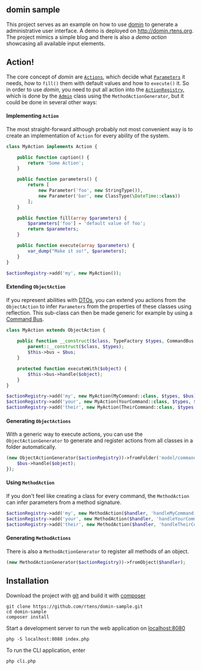 ## domin sample ##

This project serves as an example on how to use [domin] to generate a administrative user interface. A demo is deployed on http://domin.rtens.org. The project mimics a simple blog and there is also a *demo action* showcasing all available input elements.

[domin]: https://github.com/rtens/domin


## Action! ##

The core concept of *domin* are [`Actions`], which decide what [`Parameters`] it needs, how to `fill()` them with default values and how to `execute()` it. So in order to use *domin*, you need to put all action into the [`ActionRegistry`], which is done by the [`Admin`] class using the `MethodActionGenerator`, but it could be done in several other ways:

[`Actions`]: https://github.com/rtens/domin/blob/master/src/Action.php
[`Parameters`]: https://github.com/rtens/domin/blob/master/src/Parameter.php
[`ActionRegistry`]: https://github.com/rtens/domin/blob/master/src/ActionRegistry.php
[`Admin`]: https://github.com/rtens/domin-sample/blob/master/src/admin/Admin.php

#### Implementing `Action` ####

The most straight-forward although probably not most convenient way is to create an implementation of `Action` for every ability of the system.

```php
class MyAction implements Action {

    public function caption() {
        return 'Some Action';
    }

    public function parameters() {
        return [
            new Parameter('foo', new StringType()),
            new Parameter('bar', new ClassType(\DateTime::class))
        ];
    }

    public function fill(array $parameters) {
        $parameters['foo'] = 'default value of foo';
        return $parameters;
    }

    public function execute(array $parameters) {
        var_dump("Make it so!", $parameters);
    }
}

$actionRegistry->add('my', new MyAction());
```

#### Extending `ObjectAction` ####

If you represent abilities with [DTOs], you can extend you actions from the `ObjectAction` to infer `Parameters` from the properties of these classes using reflection. This sub-class can then be made generic for example by using a [Command Bus].

```php
class MyAction extends ObjectAction {
    
    public function __construct($class, TypeFactory $types, CommandBus $bus) {
        parent::__construct($class, $types);
        $this->bus = $bus;
    }

    protected function executeWith($object) {
        $this->bus->handle($object);
    }
}

$actionRegistry->add('my', new MyAction(MyCommand::class, $types, $bus));
$actionRegistry->add('your', new MyAction(YourCommand::class, $types, $bus));
$actionRegistry->add('their', new MyAction(TheirCommand::class, $types, $bus));
```

[DTOs]: https://en.wikipedia.org/wiki/Data_transfer_object
[Command Bus]: http://tactician.thephpleague.com/


#### Generating `ObjectActions` ####

With a generic way to execute actions, you can use the `ObjectActionGenerator` to generate and register actions from all classes in a folder automatically.

```php
(new ObjectActionGenerator($actionRegistry))->fromFolder('model/commands', function ($object) {
    $bus->handle($object);
});
```

#### Using `MethodAction` ####

If you don't feel like creating a class for every command, the `MethodAction` can infer parameters from a method signature.

```php
$actionRegistry->add('my', new MethodAction($handler, 'handleMyCommand'));
$actionRegistry->add('your', new MethodAction($handler, 'handleYourCommand'));
$actionRegistry->add('their', new MethodAction($handler, 'handleTheirCommand'));
```

#### Generating `MethodActions` ####

There is also a `MethodActionGenerator` to register all methods of an object.

```php
(new MethodActionGenerator($actionRegistry))->fromObject($handler);
```


## Installation ##

Download the project with [git] and build it with [composer]

    git clone https://github.com/rtens/domin-sample.git
    cd domin-sample
    composer install
    
Start a development server to run the web application on [localhost:8080](http://localhost:8080)

    php -S localhost:8080 index.php
    
To run the CLI application, enter
    
    php cli.php

[composer]: http://getcomposer.org
[git]: http://git-scm.org
